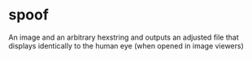 # spoof
 An image and an arbitrary hexstring and outputs an adjusted file that displays identically to the human eye (when opened in image viewers) 
